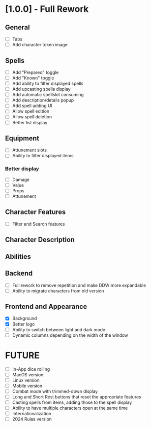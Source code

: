 # [1.0.0] - Full Rework

## General

- [ ] Tabs
- [ ] Add character token image

## Spells

- [ ] Add "Prepared" toggle
- [ ] Add "Known" toggle
- [ ] Add ability to filter displayed spells
- [ ] Add upcasting spells display
- [ ] Add automatic spellslot consuming
- [ ] Add description/details popup
- [ ] Add spell adding UI
- [ ] Allow spell edition
- [ ] Allow spell deletion
- [ ] Better list display

## Equipment

- [ ] Attunement slots
- [ ] Ability to filter displayed items

### Better display

- [ ] Damage
- [ ] Value
- [ ] Props
- [ ] Attunement

## Character Features

- [ ] Filter and Search features

## Character Description

## Abilities

## Backend

- [ ] Full rework to remove repetition and make DDW more expandable
- [ ] Ability to migrate characters from old version

## Frontend and Appearance

- [x] Background
- [x] Better logo
- [ ] Ability to switch between light and dark mode
- [ ] Dynamic columns depending on the width of the window

# FUTURE

- [ ] In-App dice rolling
- [ ] MacOS version
- [ ] Linux version
- [ ] Mobile version
- [ ] Combat mode with trimmed-down display
- [ ] Long and Short Rest buttons that reset the appropriate features
- [ ] Casting spells from items, adding those to the spell display
- [ ] Ability to have multiple characters open at the same time
- [ ] Internationalization
- [ ] 2024 Rules version

